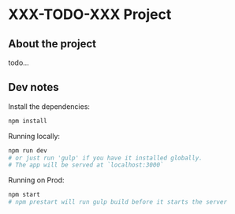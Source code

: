 # XXX-TODO-XXX Project

## About the project
todo...

## Dev notes

Install the dependencies:
```bash
npm install
```
Running locally:
```bash
npm run dev
# or just run 'gulp' if you have it installed globally.
# The app will be served at `localhost:3000`
```

Running on Prod:
```bash
npm start
# npm prestart will run gulp build before it starts the server
```
